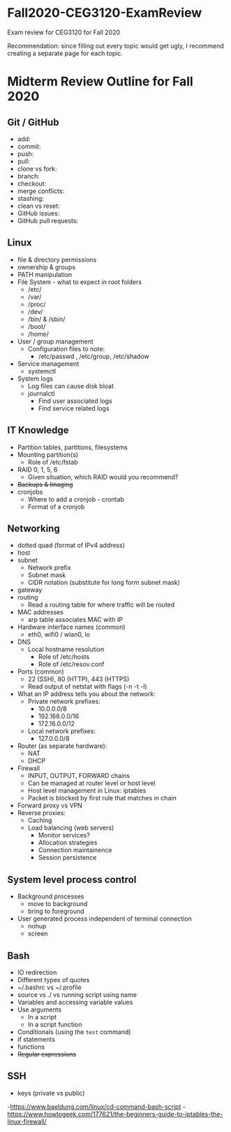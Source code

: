 # Fall2020-CEG3120-ExamReview
Exam review for CEG3120 for Fall 2020

Recommendation: since filling out every topic would get ugly, I recommend creating a separate page for each topic.

# Midterm Review Outline for Fall 2020

## Git / GitHub

- add:
- commit:
- push:
- pull:
- clone vs fork:
- branch:
- checkout:
- merge conflicts:
- stashing:
- clean vs reset:
- GitHub issues:
- GitHub pull requests:

## Linux

- file & directory permissions
- ownership & groups
- PATH manipulation
- File System - what to expect in root folders
  - /etc/
  - /var/
  - /proc/
  - /dev/
  - /bin/ & /sbin/
  - /boot/
  - /home/
- User / group management
  - Configuration files to note:
    - /etc/passwd , /etc/group, /etc/shadow
- Service management
  - systemctl
- System logs
  - Log files can cause disk bloat
  - journalctl
    - Find user associated logs
    - Find service related logs

## IT Knowledge

- Partition tables, partitions, filesystems
- Mounting partition(s)
  - Role of /etc/fstab
- RAID 0, 1, 5, 6
  - Given situation, which RAID would you recommend?
- ~~Backups & Imaging~~
- cronjobs
  - Where to add a cronjob - crontab
  - Format of a cronjob

## Networking

- dotted quad (format of IPv4 address)
- host
- subnet
  - Network prefix
  - Subnet mask
  - CIDR notation (substitute for long form subnet mask)
- gateway
- routing
  - Read a routing table for where traffic will be routed
- MAC addresses
  - arp table associates MAC with IP
- Hardware interface names (common)
  - eth0, wifi0 / wlan0, lo
- DNS
  - Local hostname resolution
    - Role of /etc/hosts
    - Role of /etc/resov.conf
- Ports (common)
  - 22 (SSH), 80 (HTTP), 443 (HTTPS)
  - Read output of netstat with flags (-n -t -l)
- What an IP address tells you about the network:
  - Private network prefixes:
    - 10.0.0.0/8
    - 192.168.0.0/16
    - 172.16.0.0/12
  - Local network prefixes:
    - 127.0.0.0/8
- Router (as separate hardware):
  - NAT
  - DHCP
- Firewall
  - INPUT, OUTPUT, FORWARD chains
  - Can be managed at router level or host level
  - Host level management in Linux: iptables
  - Packet is blocked by first rule that matches in chain
- Forward proxy vs VPN
- Reverse proxies:
  - Caching
  - Load balancing (web servers)
    - Monitor services?
    - Allocation strategies
    - Connection maintainence
    - Session persistence

## System level process control

- Background processes
  - move to background
  - bring to foreground
- User generated process independent of terminal connection
  - nohup
  - screen

## Bash

- IO redirection
- Different types of quotes
- ~/.bashrc vs ~/.profile
- source vs ./ vs running script using name
- Variables and accessing variable values
- Use arguments
  - In a script
  - In a script function
- Conditionals (using the `test` command)
- if statements
- functions
- ~~Regular expressions~~

## SSH

- keys (private vs public)




-https://www.baeldung.com/linux/cd-command-bash-script
-https://www.howtogeek.com/177621/the-beginners-guide-to-iptables-the-linux-firewall/

